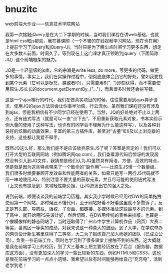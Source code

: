 # bnuzitc
web前端大作业——信息技术学院网站

我第一次接触jQuery是在大二下学期的时候，当时我们课程在讲web基础，也就是html css和js那些，我在慕课网（一个不错的在线视频学习网站，现在也在用）上提前学习了jQuery和jQuery-UI。当时只是为了腾出点时间学习更多东西，想走在大多数人前面，时间久了，等到现在上这门课才真正领略到jquery（下面简称JQ）这个前端框架的魅力。

JQ是一个轻量级的js库，它的宗旨是write less, do more，写更多的代码，做更多的事情。事实上，我们在实操作过程中，彻彻底底体会到它的好处。譬如我要找到某个元素（它可以是标签，类或者ID），只需要用$("...")即刻获得，而不需要使用原生JS长长的document.getElementBy..("...")，而且很多时候还会拼写错。

这是一个ajax横行的时代，我们在做真实项目的时候，往往需要用到ajax异步请求，使用JQ的ajax方法则会让你事半功倍，行云流水。虽然我们课程还没有涉及到ajax，但是我相信有不少同学已经在使用了。当然，JQ的好处绝对不止以上两点，还有链式写法（就是可以一直“点下去”，不用重新获取元素对象，书本实验示例大量的使用了这种写法，也许有的同学会不理解为什么能这样写），以及各种封装好的炫酷的动画效果，丰富的第三方插件库，甚至对“古董”IE6及以上浏览器的支持，这些都让我爱不释手。

既然JQ这么好，那么我们是不是应该放弃原生JS了呢？答案是否定的！我们可以打开大型的互联网网站（例如腾讯网qq.com），我们查看源代码后惊讶的发现居然没有引入到JQ文件，我猜想是他们认为JQ虽然具有简洁，方便，高效的特点，但是就是因为这些特点带来了一个致命的“副作用”——比原生JS慢一个数量级。我们很多时候要兼顾开发效率和性能两者的关系，如果只是写一两行JS代码就不用一味地使用JQ，特别注意不要大量的获取元素，并且尽可能的使用链式写法（上文也有提及到）来减轻性能负担，让JQ迸发出它的强大之处。

说到前端，顺便谈谈我的前端学习历程。其实我小学时候已经用过DW的简单拖拽使用第一个网站，那时候还不懂代码，至于网站好看不好看这里就不多赘诉了，反正是有头部、导航栏、版权、子页面、超链接、多媒体播放这些最基本的元素。到了高中，就开始用PS先设计好，然后切图，在DW用传统的表格来排版，也算是一个像模像样的静态网站了，当时还取得了广州市中学生计算机作品（网页）大赛二等奖，番禺区一等奖的成绩，对我来说是一种莫大的鼓励。到了大学，在学院举办的网页设计新生赛里获得了二等奖，大二为了锻炼自己加入师姐的团队（已成立公司），负责一些前端工作，同时也学习到了很多课堂上接触不到的东西。这大概就是我在前端学习上的经历，到了大三基本上把主要经历放在了后台（服务器，数据库这方面），没有更加深入的学习一些比较新的东西，例如HTML5和CSS3，这也是我在前端学习的一点点小遗憾，我希望以后有时间能够再给自己“充充电”，活到老学到老！
